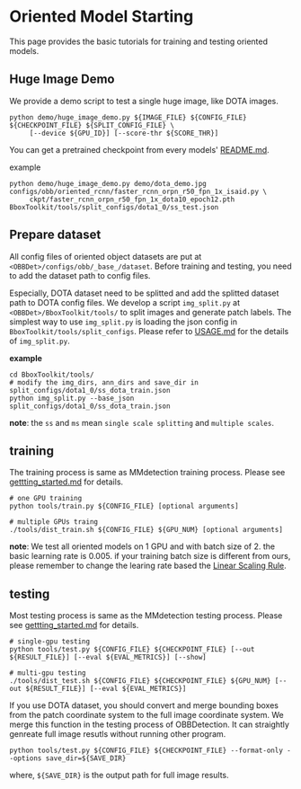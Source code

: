 # Oriented Model Starting

This page provides the basic tutorials for training and testing oriented models.

## Huge Image Demo

We provide a demo script to test a single huge image, like DOTA images.

```shell
python demo/huge_image_demo.py ${IMAGE_FILE} ${CONFIG_FILE} ${CHECKPOINT_FILE} ${SPLIT_CONFIG_FILE} \
	 [--device ${GPU_ID}] [--score-thr ${SCORE_THR}]
```

You can get a pretrained checkpoint from every models' [README.md](./../configs/obb/).

example
```shell
python demo/huge_image_demo.py demo/dota_demo.jpg configs/obb/oriented_rcnn/faster_rcnn_orpn_r50_fpn_1x_isaid.py \
	 ckpt/faster_rcnn_orpn_r50_fpn_1x_dota10_epoch12.pth BboxToolkit/tools/split_configs/dota1_0/ss_test.json
```

## Prepare dataset

All config files of oriented object datasets are put at `<OBBDet>/configs/obb/_base_/dataset`. Before training and testing, you need to add the dataset path to config files.

Especially, DOTA dataset need to be splitted and add the splitted dataset path to DOTA config files. We develop a script `img_split.py` at `<OBBDet>/BboxToolkit/tools/` to split images and generate patch labels.
The simplest way to use `img_split.py` is loading the json config in `BboxToolkit/tools/split_configs`. Please refer to [USAGE.md](https://github.com/jbwang1997/BboxToolkit/USAGE.md) for the details of `img_split.py`.

**example**
```shell
cd BboxToolkit/tools/
# modify the img_dirs, ann_dirs and save_dir in split_configs/dota1_0/ss_dota_train.json
python img_split.py --base_json split_configs/dota1_0/ss_dota_train.json
```

**note**: the `ss` and `ms` mean `single scale splitting` and `multiple scales`.

## training

The training process is same as MMdetection training process.
Please see [gettting_started.md](getting_started.md) for details.

```shell
# one GPU training
python tools/train.py ${CONFIG_FILE} [optional arguments]

# multiple GPUs traing
./tools/dist_train.sh ${CONFIG_FILE} ${GPU_NUM} [optional arguments]
```

**note**: We test all oriented models on 1 GPU and with batch size of 2. the basic learning rate is 0.005. if your training batch size is different from ours, please remember to change the learing rate based the [Linear Scaling Rule](https://arxiv.org/abs/1706.02677).

## testing

Most testing process is same as the MMdetection testing process.
Please see [gettting_started.md](getting_started.md) for details.

```shell
# single-gpu testing
python tools/test.py ${CONFIG_FILE} ${CHECKPOINT_FILE} [--out ${RESULT_FILE}] [--eval ${EVAL_METRICS}] [--show]

# multi-gpu testing
./tools/dist_test.sh ${CONFIG_FILE} ${CHECKPOINT_FILE} ${GPU_NUM} [--out ${RESULT_FILE}] [--eval ${EVAL_METRICS}]
```

If you use DOTA dataset, you should convert and merge bounding boxes from the patch coordinate system to the full image coordinate system.
We merge this function in the testing process of OBBDetection. It can straightly genreate full image resutls without running other program.

```shell
python tools/test.py ${CONFIG_FILE} ${CHECKPOINT_FILE} --format-only --options save_dir=${SAVE_DIR}
```
where, `${SAVE_DIR}` is the output path for full image results.
